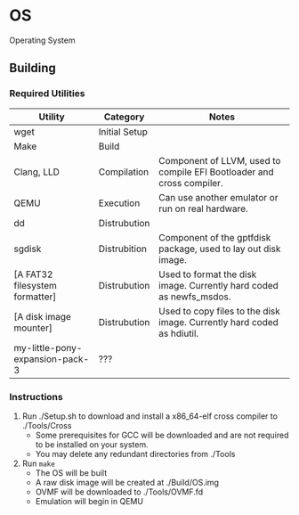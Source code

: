 # OS
Operating System

## Building
### Required Utilities

| Utility                         | Category      | Notes                                                                  |
|---------------------------------|---------------|------------------------------------------------------------------------|
| wget                            | Initial Setup |                                                                        |
| Make                            | Build         |                                                                        |
| Clang, LLD                      | Compilation   | Component of LLVM, used to compile EFI Bootloader and cross compiler.  |
| QEMU                            | Execution     | Can use another emulator or run on real hardware.                      |
| dd                              | Distrubution  |                                                                        |
| sgdisk                          | Distrubition  | Component of the gptfdisk package, used to lay out disk image.         |
| [A FAT32 filesystem formatter]  | Distrubution  | Used to format the disk image. Currently hard coded as newfs_msdos.    |
| [A disk image mounter]          | Distrubution  | Used to copy files to the disk image. Currently hard coded as hdiutil. |
| my-little-pony-expansion-pack-3 | ???           |                                                                        |

### Instructions
1. Run ./Setup.sh to download and install a x86_64-elf cross compiler to ./Tools/Cross
    - Some prerequisites for GCC will be downloaded and are not required to be installed on your system.
    - You may delete any redundant directories from ./Tools
2. Run `make`
    - The OS will be built
    - A raw disk image will be created at ./Build/OS.img
    - OVMF will be downloaded to ./Tools/OVMF.fd
    - Emulation will begin in QEMU

